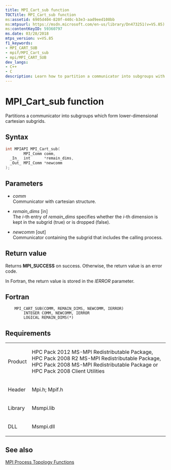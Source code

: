 ```yaml
---
title: MPI_Cart_sub function
TOCTitle: MPI_Cart_sub function
ms:assetid: 6905d404-820f-440c-b3e3-aad9eed108bb
ms:mtpsurl: https://msdn.microsoft.com/en-us/library/Dn473251(v=VS.85)
ms:contentKeyID: 59360797
ms.date: 03/28/2018
mtps_version: v=VS.85
f1_keywords:
- MPI_CART_SUB
- mpif/MPI_Cart_sub
- mpi/MPI_CART_SUB
dev_langs:
- C++
- C
description: Learn how to partition a communicator into subgroups with MPI_Cart_sub function. Understand syntax, parameters, and return values.
---
```


# MPI\_Cart\_sub function

Partitions a communicator into subgroups which form lower-dimensional cartesian subgrids.

## Syntax

``` c++
int MPIAPI MPI_Cart_sub(
        MPI_Comm comm,
  _In_  int      *remain_dims,
  _Out_ MPI_Comm *newcomm
);
```

## Parameters

  - *comm*  
    Communicator with cartesian structure.

  - *remain\_dims* \[in\]  
    The  *i*-th entry of *remain_dims* specifies whether the *i*-th dimension is kept in the subgrid (true) or is dropped (false).

  - *newcomm* \[out\]  
    Communicator containing the subgrid that includes the calling process.

## Return value

Returns **MPI\_SUCCESS** on success. Otherwise, the return value is an error code.

In Fortran, the return value is stored in the *IERROR* parameter.

## Fortran

``` FORTRAN
    MPI_CART_SUB(COMM, REMAIN_DIMS, NEWCOMM, IERROR)
        INTEGER COMM, NEWCOMM, IERROR
        LOGICAL REMAIN_DIMS(*)
```

## Requirements

<table>
<colgroup>
<col  />
<col  />
</colgroup>
<tbody>
<tr class="odd">
<td><p>Product</p></td>
<td><p>HPC Pack 2012 MS-MPI Redistributable Package, HPC Pack 2008 R2 MS-MPI Redistributable Package, HPC Pack 2008 MS-MPI Redistributable Package or HPC Pack 2008 Client Utilities</p></td>
</tr>
<tr class="even">
<td><p>Header</p></td>
<td>Mpi.h;
Mpif.h</td>
</tr>
<tr class="odd">
<td><p>Library</p></td>
<td>Msmpi.lib</td>
</tr>
<tr class="even">
<td><p>DLL</p></td>
<td>Msmpi.dll</td>
</tr>
</tbody>
</table>


## See also

[MPI Process Topology Functions](mpi-process-topology-functions.md)

